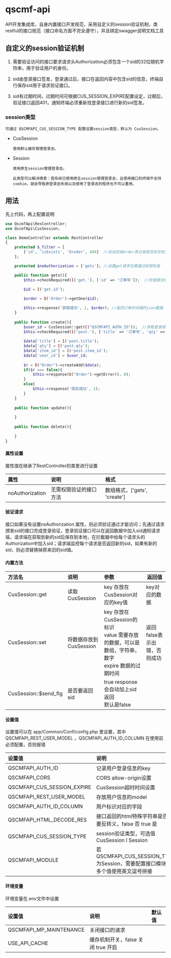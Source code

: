 # qscmf-api

API开发集成库，自身内置接口开发规范，采用自定义的session验证机制，类restful的接口规范（接口命名方面不完全遵守），并且绑定swagger说明文档工具

## 自定义的session验证机制

1. 需要验证访问的接口要求请求头Authorization必须包含一个sid的32位随机字符串，用于验证用户的身份。

2. sid由登录接口签发，登录通过后，接口在返回内容中包含sid的信息，终端自行保存sid用于请求验证接口。

3. sid有过期时间，过期时间可根据CUS_SESSION_EXPIRE配置设定，过期后，验证接口返回401，通知终端必须重新找登录接口进行新的sid签发。

### session类型
```text
可通过 QSCMFAPI_CUS_SESSION_TYPE 配置设置session类型，默认为 CusSession。

```
+ CusSession
  ```text
  使用默认缓存管理登录态。
  ```
+ Session
  ```text
  使用原生session管理登录态。
  
  此类型可以解决情景：若系统已使用原生session管理登录态，且使用接口的终端不支持cookie，就会导致原登录态失效以及使用了登录态的程序也不可以重用。
  ```

## 用法

先上代码，再上配置说明

```php
use QscmfApi\ResController;
use QscmfApi\CusSession;

class DemoController extends RestController
{
    protected $_filter = [
        ['id', 'isExists', 'Oroder', 404]  //自动完成order表记录是否存在检查，如果不存在返回404
    ];

    protected $noAuthorization = ['gets']; //设置get请求无需通过权限检查

    public function gets(){
        $this->checkRequired(I('get.'), ['id' => '订单号']);  //检查提交的参数是否有id，否则会返回订单号不存在的提示
        
        $id = I('get.id');

        $order = D('Order')->getOne($id);

        $this->response('获取成功', 1, $order); //返回订单的详细的json数据
    }
    
    public function create(){
        $user_id = CusSession::get(C("QSCMFAPI_AUTH_ID"));  //获取登录用户的user_id
        $this->checkRequired(I('post.'), ['title' => '订单号', 'qty' => '物品数量', 'item_id' => '物品id']);
        
        $data['title'] = I('post.title');
        $data['qty'] = I('post.qty');
        $data['item_id'] = I('post.item_id');
        $data['user_id'] = $user_id;
        
        $r = D("Order")->createAdd($data);
        if($r === false){
            $this->response(D("Order")->getError(), 0);
        }
        else{
            $this->response('保存成功', 1);
        }
    }
    
    public function update(){
        
    }
    
    public function delete(){
        
    }
}
```



#### 属性设置

属性值在继承了RestController的类里进行设置

| 属性            | 说明                                       | 格式                                                         |
| :-------------- | :----------------------------------------- | :----------------------------------------------------------- |
| noAuthorization | 无需权限验证的接口方法                     | 数组格式，['gets', 'create']                                 |


#### 验证请求

接口如果没有设置noAuthorization 属性，则必须验证通过才能访问；先通过请求颁发sid的接口完成登录验证，登录验证接口可以在返回数据中加入sid通知请求端，请求端在获取到新的sid后保存到本地，在拦截器中给每个请求头的Authorization中加入sid；请求端监控每个请求是否返回新的sid，如果有新的sid，则必须替换掉原来旧的sid值。


#### 内置方法

| 方法名                | 说明                   | 参数                                                         | 返回值                                                       |
| :-------------------- | :--------------------- | :----------------------------------------------------------- | ------------------------------------------------------------ |
| CusSession::get       | 读取CusSession         | key 存放在CusSession对应的key值                              | key对应的数据                                                |
| CusSession::set       | 将数据存放到CusSession | key 存放在CusSession的标识<br />value 需要存放的数据，可以是数组，字符串，数字<br />expire 数据的过期时间 | 返回false表示出错，否则成功                                  |
| CusSession::$send_flg | 是否要返回sid          | true response会自动加上sid返回<br />默认是false              |                                                              |



#### 设置值

设置值可以在 app/Common/Conf/config.php 里设置，其中QSCMFAPI_REST_USER_MODEL ，QSCMFAPI_AUTH_ID_COLUMN 在使用前必须配置，否则报错

| 设置值                      | 说明                      | 默认值                                                       |
| :-------------------------- | :------------------------ | :----------------------------------------------------------- |
| QSCMFAPI_AUTH_ID            | 记录用户登录信息的key     | qscmfapi_auth_id                                             |
| QSCMFAPI_CORS               | CORS allow-origin设置     | *                                                            |
| QSCMFAPI_CUS_SESSION_EXPIRE | CusSession超时时间设置    | 3600                                                         |
| QSCMFAPI_REST_USER_MODEL    | 存放用户信息的model       |                                                              |
| QSCMFAPI_AUTH_ID_COLUMN     | 用户标识对应的字段        |                                                              |
| QSCMFAPI_HTML_DECODE_RES    | 接口返回的html特殊字符串是否需要反转义，false 否 true 是   | false                                                              |
| QSCMFAPI_CUS_SESSION_TYPE   | session验证类型，可选值 CusSession I Session  | CusSession                           |                                      |
| QSCMFAPI_MODULE | 若QSCMFAPI_CUS_SESSION_TYPE为Session，需要配置接口模块，多个值使用英文逗号拼接   | Api                           |



#### 环境变量

环境变量在.env文件中设置

| 设置值                  | 说明                      | 默认值 |
| :---------------------- |:------------------------| :----- |
| QSCMFAPI_MP_MAINTENANCE | 关闭接口的请求                 |        |
| USE_API_CACHE | 缓存机制开关，false 关闭 true 开启 |        |